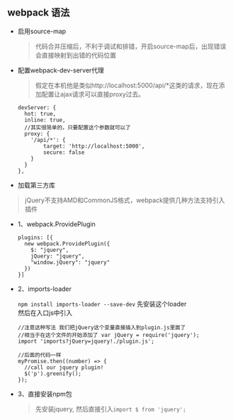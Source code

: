 ## webpack 语法

* 启用source-map  

  > 代码合并压缩后，不利于调试和排错，开启source-map后，出现错误会直接映射到出错的代码位置
  
* 配置webpack-dev-server代理

  > 假定在本机他是类似http://localhost:5000/api/*这类的请求，现在添加配置让ajax请求可以直接proxy过去。
  
  ```
  devServer: {
    hot: true,
    inline: true,
    //其实很简单的，只要配置这个参数就可以了
    proxy: {
      '/api/*': {
          target: 'http://localhost:5000',
          secure: false
      }
    }
  },
  ```

* 加载第三方库
 > jQuery不支持AMD和CommonJS格式，webpack提供几种方法支持引入插件

  - 1、webpack.ProvidePlugin  
  
    ```
    plugins: [{
      new webpack.ProvidePlugin({
        $: "jquery",
        jQuery: "jquery",
        "window.jQuery": "jquery"
      })
    }]
    ```
  
  - 2、imports-loader  
  
    `npm install imports-loader --save-dev` 先安装这个loader  
    然后在入口js中引入  
    ```
    //注意这种写法 我们把jQuery这个变量直接插入到plugin.js里面了
    //相当于在这个文件的开始添加了 var jQuery = require('jquery');
    import 'imports?jQuery=jquery!./plugin.js';
    
    //后面的代码一样
    myPromise.then((number) => {
      //call our jquery plugin!
      $('p').greenify();
    });
    
    ```
  
  - 3、直接安装npm包  
    
    > 先安装jquery, 然后直接引入`import $ from 'jquery';`
